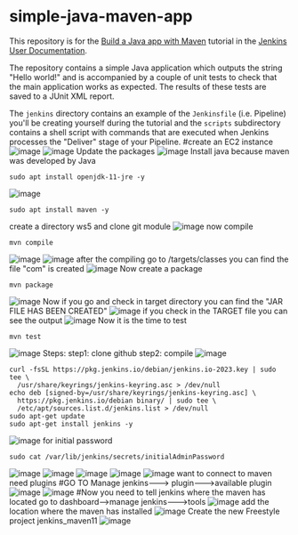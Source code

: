 # simple-java-maven-app

This repository is for the
[Build a Java app with Maven](https://jenkins.io/doc/tutorials/build-a-java-app-with-maven/)
tutorial in the [Jenkins User Documentation](https://jenkins.io/doc/).

The repository contains a simple Java application which outputs the string
"Hello world!" and is accompanied by a couple of unit tests to check that the
main application works as expected. The results of these tests are saved to a
JUnit XML report.

The `jenkins` directory contains an example of the `Jenkinsfile` (i.e. Pipeline)
you'll be creating yourself during the tutorial and the `scripts` subdirectory
contains a shell script with commands that are executed when Jenkins processes
the "Deliver" stage of your Pipeline.
#create an EC2 instance
![image](https://github.com/sowmiya429/simple-java-maven-app/assets/80743760/2e444729-007e-421b-9091-692b28f80eac)
![image](https://github.com/sowmiya429/simple-java-maven-app/assets/80743760/0e0c62b8-906c-4af9-97d5-bb76f9b9bab0)
Update the packages
![image](https://github.com/sowmiya429/simple-java-maven-app/assets/80743760/a7ef2345-3cdd-40bd-9447-425005938b90)
Install java because maven was developed by Java
```
sudo apt install openjdk-11-jre -y
```
![image](https://github.com/sowmiya429/simple-java-maven-app/assets/80743760/5a86dee2-2447-410f-ab8f-74dae00aa4dd)
```
sudo apt install maven -y
```
create a directory ws5 and clone git module
![image](https://github.com/sowmiya429/simple-java-maven-app/assets/80743760/d9fcd96e-3753-457d-885d-4743472bc82f)
now compile 
```
mvn compile
```
![image](https://github.com/sowmiya429/simple-java-maven-app/assets/80743760/0e6a0f59-fc7c-4851-ab0e-186ced7cc882)
![image](https://github.com/sowmiya429/simple-java-maven-app/assets/80743760/634699ce-1d0d-4071-b192-2e68b608bb07)
after the compiling go to /targets/classes you can find the file "com" is created
![image](https://github.com/sowmiya429/simple-java-maven-app/assets/80743760/06591f04-7678-43b4-878e-4e81f99f95ca)
Now create a package
```
mvn package
```
![image](https://github.com/sowmiya429/simple-java-maven-app/assets/80743760/a877354f-23ee-486c-9ea4-01484025fb1d)
Now if you go and check in target directory you can find the "JAR FILE HAS BEEN CREATED"
![image](https://github.com/sowmiya429/simple-java-maven-app/assets/80743760/f7583c70-0108-4eeb-bd2b-0944f942b4d1)
if you check in the TARGET file you can see the output
![image](https://github.com/sowmiya429/simple-java-maven-app/assets/80743760/dc62b142-9239-4b2d-b966-ff024006a561)
Now it is the time to test 
```
mvn test
```
![image](https://github.com/sowmiya429/simple-java-maven-app/assets/80743760/d40c75db-0643-41ff-b147-dc786b6c1b22)
Steps:
step1: clone github
step2: compile 
![image](https://github.com/sowmiya429/simple-java-maven-app/assets/80743760/9982c8b0-d84e-4a7a-ac55-962e091e4b77)
```
curl -fsSL https://pkg.jenkins.io/debian/jenkins.io-2023.key | sudo tee \
  /usr/share/keyrings/jenkins-keyring.asc > /dev/null
echo deb [signed-by=/usr/share/keyrings/jenkins-keyring.asc] \
  https://pkg.jenkins.io/debian binary/ | sudo tee \
  /etc/apt/sources.list.d/jenkins.list > /dev/null
sudo apt-get update
sudo apt-get install jenkins -y
```
![image](https://github.com/sowmiya429/simple-java-maven-app/assets/80743760/f93c78da-2e98-4be9-b450-cf5ef9284b9d)
for initial password 
```
sudo cat /var/lib/jenkins/secrets/initialAdminPassword
```
![image](https://github.com/sowmiya429/simple-java-maven-app/assets/80743760/79666d5a-71ea-478f-b3e7-32a3ce2b7348)
![image](https://github.com/sowmiya429/simple-java-maven-app/assets/80743760/9400c0f1-f41e-4672-8dca-f0fb9729952e)
![image](https://github.com/sowmiya429/simple-java-maven-app/assets/80743760/f0c52a17-1a7e-42d6-afb1-5079dccc64ee)
![image](https://github.com/sowmiya429/simple-java-maven-app/assets/80743760/1da8c30d-ef6f-480c-af49-4dc2ee2b3d21)
![image](https://github.com/sowmiya429/simple-java-maven-app/assets/80743760/26d098b8-93a6-4e32-880f-97dd0e3bf5e1)
want to connect to maven need plugins
#GO TO Manage jenkins---> plugin--->available plugin
![image](https://github.com/sowmiya429/simple-java-maven-app/assets/80743760/ad3f6991-7635-40dd-9e8b-0b9012f24b26)
![image](https://github.com/sowmiya429/simple-java-maven-app/assets/80743760/4f9bf6a2-219d-4cc1-a7c5-dc1a640d7f64)
#Now you need to tell jenkins where the maven has located
go to dashboard-->manage jenkins--->tools
![image](https://github.com/sowmiya429/simple-java-maven-app/assets/80743760/b9e20ed7-b0e4-4269-bcaa-7ab0a81599be)
add the location where the maven has installed
![image](https://github.com/sowmiya429/simple-java-maven-app/assets/80743760/434b5959-e1e5-4a6c-84a8-6636be184f7a)
Create the new Freestyle project jenkins_maven11
![image](https://github.com/sowmiya429/simple-java-maven-app/assets/80743760/c01d55b6-9d40-4ad0-a8d0-32caed8b96f0)

